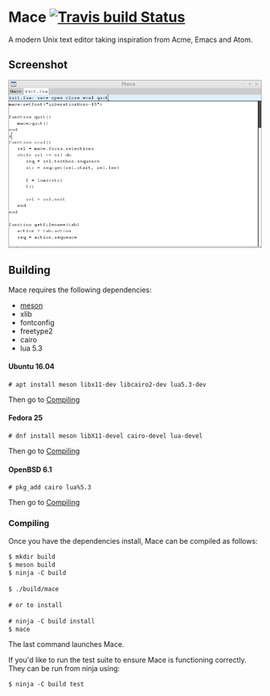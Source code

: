 # Mace [![Travis build Status](https://travis-ci.org/DandyHQ/mace.svg?branch=master)](https://travis-ci.org/DandyHQ/mace)

A modern Unix text editor taking inspiration from Acme, Emacs and
Atom.

## Screenshot
![Screenshot](https://github.com/DandyHQ/mace-design/blob/master/screenshot.png)

## Building

Mace requires the following dependencies:

 - [meson](https://github.com/mesonbuild/meson)
 - xlib
 - fontconfig
 - freetype2
 - cairo
 - lua 5.3
 
#### Ubuntu 16.04 

```
# apt install meson libx11-dev libcairo2-dev lua5.3-dev
```

Then go to [Compiling](#compiling)

#### Fedora 25 

```
# dnf install meson libX11-devel cairo-devel lua-devel
```

Then go to [Compiling](#compiling)

#### OpenBSD 6.1

```
# pkg_add cairo lua%5.3
```

Then go to [Compiling](#compiling)

### Compiling

Once you have the dependencies install, Mace can be compiled as follows:

```
$ mkdir build
$ meson build
$ ninja -C build

$ ./build/mace

# or to install

# ninja -C build install
$ mace

```

The last command launches Mace.

If you'd like to run the test suite to ensure Mace is functioning correctly. They can be run from ninja using:

```
$ ninja -C build test
```
